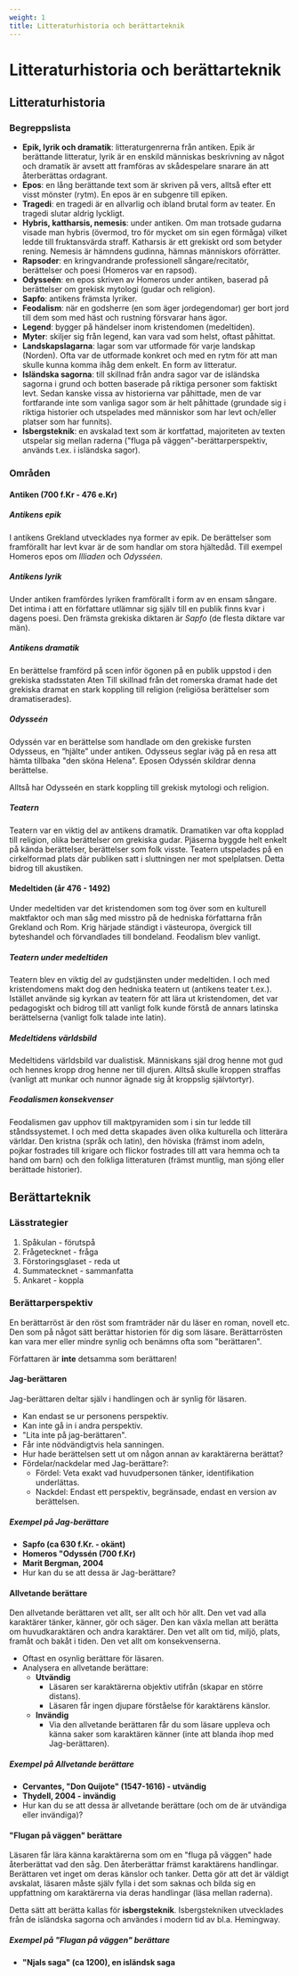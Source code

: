 ```yaml
---
weight: 1
title: Litteraturhistoria och berättarteknik
---
```


# **Litteraturhistoria och berättarteknik**

## **Litteraturhistoria**

### **Begreppslista**

* **Epik, lyrik och dramatik**: litteraturgenrerna från antiken. Epik är berättande litteratur, lyrik är en enskild människas beskrivning av något och dramatik är avsett att framföras av skådespelare snarare än att återberättas ordagrant.
* **Epos**: en lång berättande text som är skriven på vers, alltså efter ett visst mönster (rytm). En epos är en subgenre till epiken.
* **Tragedi**: en tragedi är en allvarlig och ibland brutal form av teater. En tragedi slutar aldrig lyckligt.
* **Hybris, kattharsis, nemesis**: under antiken. Om man trotsade gudarna visade man hybris (övermod, tro för mycket om sin egen förmåga) vilket ledde till fruktansvärda straff. Katharsis är ett grekiskt ord som betyder rening. Nemesis är hämndens gudinna, hämnas människors oförrätter.
* **Rapsoder**: en kringvandrande professionell sångare/recitatör, berättelser och poesi (Homeros var en rapsod).
* **Odysseén**: en epos skriven av Homeros under antiken, baserad på berättelser om grekisk mytologi (gudar och religion).
* **Sapfo**: antikens främsta lyriker.
* **Feodalism**: när en godsherre (en som äger jordegendomar) ger bort jord till dem som med häst och rustning försvarar hans ägor.
* **Legend**: bygger på händelser inom kristendomen (medeltiden).
* **Myter**: skiljer sig från legend, kan vara vad som helst, oftast påhittat.
* **Landskapslagarna**: lagar som var utformade för varje landskap (Norden). Ofta var de utformade konkret och med en rytm för att man skulle kunna komma ihåg dem enkelt. En form av litteratur.
* **Isländska sagorna**: till skillnad från andra sagor var de isländska sagorna i grund och botten baserade på riktiga personer som faktiskt levt. Sedan kanske vissa av historierna var påhittade, men de var fortfarande inte som vanliga sagor som är helt påhittade (grundade sig i riktiga historier och utspelades med människor som har levt och/eller platser som har funnits).
* **Isbergsteknik**: en avskalad text som är kortfattad, majoriteten av texten utspelar sig mellan raderna ("fluga på väggen"-berättarperspektiv, används t.ex. i isländska sagor).

### **Områden**

#### **Antiken (700 f.Kr - 476 e.Kr)**

##### **Antikens epik**

I antikens Grekland utvecklades nya former av epik. De berättelser som framförallt har levt kvar är de som handlar om stora hjältedåd. Till exempel Homeros epos om *Illiaden* och *Odysséen*.

##### **Antikens lyrik**

Under antiken framfördes lyriken framförallt i form av en ensam sångare. Det intima i att en författare utlämnar sig själv till en publik finns kvar i dagens poesi. Den främsta grekiska diktaren är *Sapfo* (de flesta diktare var män).

##### **Antikens dramatik**

En berättelse framförd på scen inför ögonen på en publik uppstod i den grekiska stadsstaten Aten Till skillnad från det romerska dramat hade det grekiska dramat en stark koppling till religion (religiösa berättelser som dramatiserades).

##### **Odysseén**

Odyssén var en berättelse som handlade om den grekiske fursten Odysseus, en “hjälte” under antiken. Odysseus seglar iväg på en resa att hämta tillbaka "den sköna Helena". Eposen Odyssén skildrar denna berättelse.

Alltså har Odysseén en stark koppling till grekisk mytologi och religion.

##### **Teatern**

Teatern var en viktig del av antikens dramatik. Dramatiken var ofta kopplad till religion, olika berättelser om grekiska gudar. Pjäserna byggde helt enkelt på kända berättelser, berättelser som folk visste. Teatern utspelades på en cirkelformad plats där publiken satt i sluttningen ner mot spelplatsen. Detta bidrog till akustiken.

#### **Medeltiden (år 476 - 1492)**

Under medeltiden var det kristendomen som tog över som en kulturell maktfaktor och man såg med misstro på de hedniska författarna från Grekland och Rom. Krig härjade ständigt i västeuropa, övergick till byteshandel och förvandlades till bondeland. Feodalism blev vanligt.

##### **Teatern under medeltiden**

Teatern blev en viktig del av gudstjänsten under medeltiden. I och med kristendomens makt dog den hedniska teatern ut (antikens teater t.ex.). Istället använde sig kyrkan av teatern för att lära ut kristendomen, det var pedagogiskt och bidrog till att vanligt folk kunde förstå de annars latinska berättelserna (vanligt folk talade inte latin).

##### **Medeltidens världsbild**

Medeltidens världsbild var dualistisk. Människans själ drog henne mot gud och hennes kropp drog henne ner till djuren. Alltså skulle kroppen straffas (vanligt att munkar och nunnor ägnade sig åt kroppslig självtortyr).

##### **Feodalismen konsekvenser**

Feodalismen gav upphov till maktpyramiden som i sin tur ledde till ståndssystemet. I och med detta skapades även olika kulturella och litterära världar. Den kristna (språk och latin), den höviska (främst inom adeln, pojkar fostrades till krigare och flickor fostrades till att vara hemma och ta hand om barn) och den folkliga litteraturen (främst muntlig, man sjöng eller berättade historier).

## **Berättarteknik**

### **Lässtrategier**

1. Spåkulan - förutspå
1. Frågetecknet - fråga
1. Förstoringsglaset - reda ut
1. Summatecknet - sammanfatta
1. Ankaret - koppla

### **Berättarperspektiv**

En berättarröst är den röst som framträder när du läser en roman, novell etc. Den som på något sätt berättar historien för dig som läsare. Berättarrösten kan vara mer eller mindre synlig och benämns ofta som "berättaren".

Författaren är **inte** detsamma som berättaren!

#### **Jag-berättaren**

Jag-berättaren deltar själv i handlingen och är synlig för läsaren.

* Kan endast se ur personens perspektiv.
* Kan inte gå in i andra perspektiv.
* "Lita inte på jag-berättaren".
* Får inte nödvändigtvis hela sanningen.
* Hur hade berättelsen sett ut om någon annan av karaktärerna berättat?
* Fördelar/nackdelar med Jag-berättare?:
  * Fördel: Veta exakt vad huvudpersonen tänker, identifikation underlättas.
  * Nackdel: Endast ett perspektiv, begränsade, endast en version av berättelsen.

##### **Exempel på Jag-berättare**

* **Sapfo (ca 630 f.Kr. - okänt)**
* **Homeros "Odyssén (700 f.Kr)**
* **Marit Bergman, 2004**
* Hur kan du se att dessa är Jag-berättare?

#### **Allvetande berättare**

Den allvetande berättaren vet allt, ser allt och hör allt. Den vet vad alla karaktärer tänker, känner, gör och säger. Den kan växla mellan att berätta om huvudkaraktären och andra karaktärer. Den vet allt om tid, miljö, plats, framåt och bakåt i tiden. Den vet allt om konsekvenserna.

* Oftast en osynlig berättare för läsaren.
* Analysera en allvetande berättare:
  * **Utvändig**
    * Läsaren ser karaktärerna objektiv utifrån (skapar en större distans).
    * Läsaren får ingen djupare förståelse för karaktärens känslor.
  * **Invändig**
    * Via den allvetande berättaren får du som läsare uppleva och känna saker som karaktären känner (inte att blanda ihop med Jag-berättaren).

##### **Exempel på Allvetande berättare**

* **Cervantes, "Don Quijote" (1547-1616) - utvändig**
* **Thydell, 2004 - invändig**
* Hur kan du se att dessa är allvetande berättare (och om de är utvändiga eller invändiga)?

#### **"Flugan på väggen" berättare**

Läsaren får lära känna karaktärerna som om en "fluga på väggen" hade återberättat vad den såg. Den återberättar främst karaktärens handlingar. Berättaren vet inget om deras känslor och tanker. Detta gör att det är väldigt avskalat, läsaren måste själv fylla i det som saknas och bilda sig en uppfattning om karaktärerna via deras handlingar (läsa mellan raderna).

Detta sätt att berätta kallas för **isbergsteknik**. Isbergstekniken utvecklades från de isländska sagorna och användes i modern tid av bl.a. Hemingway.

##### **Exempel på "Flugan på väggen" berättare**

* **"Njals saga" (ca 1200), en isländsk saga**